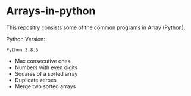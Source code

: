 # Arrays-in-python

This repositry consists some of the common programs in Array (Python).

Python Version:

	Python 3.8.5

- Max consecutive ones
- Numbers with even digits
- Squares of a sorted array
- Duplicate zeroes
- Merge two sorted arrays
